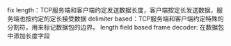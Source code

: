 fix length：TCP服务端和客户端约定发送数据长度，客户端按定长发送数据，服务端也按约定的定长接受数据
delimiter based：TCP服务端和客户端约定特殊的分割符，用来标记数据包的边界。
length field based frame decoder: 在数据包中添加长度字段